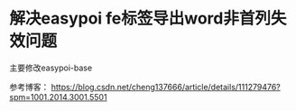 # 解决easypoi fe标签导出word非首列失效问题
主要修改easypoi-base 

参考博客：
https://blog.csdn.net/cheng137666/article/details/111279476?spm=1001.2014.3001.5501